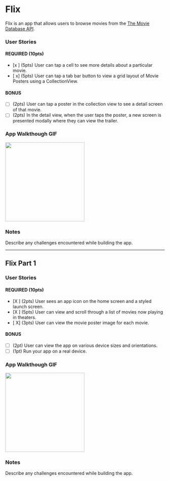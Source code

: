 # Flix

Flix is an app that allows users to browse movies from the [The Movie Database API](http://docs.themoviedb.apiary.io/#).


### User Stories

#### REQUIRED (10pts)
- [x ] (5pts) User can tap a cell to see more details about a particular movie.
- [ x] (5pts) User can tap a tab bar button to view a grid layout of Movie Posters using a CollectionView.

#### BONUS
- [ ] (2pts) User can tap a poster in the collection view to see a detail screen of that movie.
- [ ] (2pts) In the detail view, when the user taps the poster, a new screen is presented modally where they can view the trailer.

### App Walkthough GIF


<img src="http://g.recordit.co/ajmAtV6tt0.gif" width=250><br>

### Notes
Describe any challenges encountered while building the app.

---

## Flix Part 1

### User Stories


#### REQUIRED (10pts)
- [X ] (2pts) User sees an app icon on the home screen and a styled launch screen.
- [X ] (5pts) User can view and scroll through a list of movies now playing in theaters.
- [ X] (3pts) User can view the movie poster image for each movie.

#### BONUS
- [ ] (2pt) User can view the app on various device sizes and orientations.
- [ ] (1pt) Run your app on a real device.

### App Walkthough GIF

<img src="http://g.recordit.co/HvjaNzOoZc.gif" width=250><br>

### Notes
Describe any challenges encountered while building the app.
